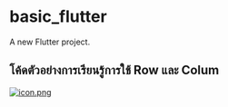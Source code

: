 # basic_flutter

A new Flutter project.

## โค้ดตัวอย่างการเรียนรู้การใช้ Row และ Colum

[![icon.png](https://i.postimg.cc/SQM98LQv/icon.png)](https://postimg.cc/23C3NZZQ)